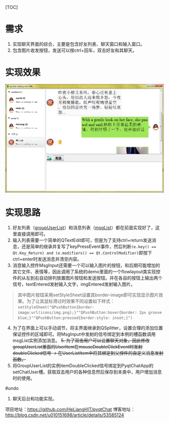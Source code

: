 [TOC]



# 需求

1. 实现聊天界面的综合，主要是包含好友列表、聊天窗口和输入窗口。
2. 包含图片收发按钮，发送可以按ctrl+回车，双击好友和其聊天。


# 实现效果

![界面操作实例](ref/pic4.png "界面操作实例") 

# 实现思路

1. 好友列表（[groupUserList](groupUserList_readme.md)）和消息列表（[msgList](msgList_readme.md)）都在前面实现好了，这里直接调用即可。
2. 输入列表需要一个简单的QTextEdit即可，但是为了支持ctrl+return发送消息，还是简单的继承并复写了keyPressEvent事件，然后判断`(e.key() == Qt.Key_Return) and (e.modifiers() == Qt.ControlModifier)`即按下ctrl+enter时发送消息并清空内容。
3. 消息输入控件MsgInput还需要一个可以输入图片的按钮，和后期可能增加的其它文件、表情等，因此调用了系统的demo里面的一个flowlayout类实现控件的从左到右自动排列放置图片按钮和发送按钮。并在各自的按钮上输出两个信号，textEntered发射输入文字，imgEntered发射输入图片。
>其中图片按钮采用setStyleSheet设置其border-image即可实现显示图片效果。为了让其鼠标滑过时效果不同设置如下样式：`setStyleSheet("QPushButton{border-image:url(icons/img.png);}""QPushButton:hover{border: 2px groove blue;}""QPushButton:pressed{border-style: inset;}")`
4. 为了在界面上可以手动调节，将主界面继承到QSplitter，设置合理的添加位置保证控件的区域即可。将MsgInput中发射的信号绑定到本例的槽函数调用msgList实例添加消息。
~~5. 为了双击用户可以设置聊天对象，因此修改groupUserList里面的UserItem在mouseDoubleClickEvent时发射doubleClicked信号 -> 在UserListItem中将其绑定到父控件的自定义消息发射函数。~~
5. 将GroupUserList的实例itemDoubleClicked信号绑定到PyqtChatApp的setChatUser槽。获取双击用户的各种信息然后保存到本类中，用户增加消息时的使用。



#undo 

1. 聊天后台和功能实现。



项目地址：https://github.com/HeLiangHIT/pyqtChat
博客地址：http://blog.csdn.net/u010151698/article/details/53585124